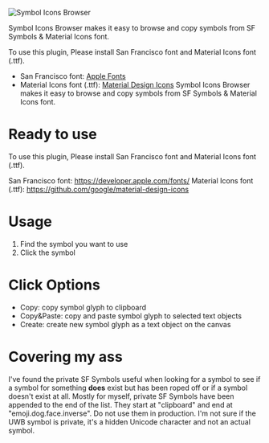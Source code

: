![Symbol Icons Browser](assets/artwork.png)

Symbol Icons Browser makes it easy to browse and copy symbols from SF Symbols & Material Icons font.

To use this plugin, Please install San Francisco font and Material Icons font (.ttf).

- San Francisco font: [Apple Fonts](https://developer.apple.com/fonts/)
- Material Icons font (.ttf): [Material Design Icons](https://github.com/google/material-design-icons)
Symbol Icons Browser makes it easy to browse and copy symbols from SF Symbols & Material Icons font.

# Ready to use
To use this plugin, Please install San Francisco font and Material Icons font (.ttf).

San Francisco font: https://developer.apple.com/fonts/
Material Icons font (.ttf): https://github.com/google/material-design-icons

# Usage
1. Find the symbol you want to use
2. Click the symbol

# Click Options
- Copy: copy symbol glyph to clipboard
- Copy&Paste: copy and paste symbol glyph to selected text objects
- Create: create new symbol glyph as a text object on the canvas


# Covering my ass
I've found the private SF Symbols useful when looking for a symbol to see if a symbol for something **does** exist but has been roped off or if a symbol doesn't exist at all. Mostly for myself, private SF Symbols have been appended to the end of the list. They start at "clipboard" and end at "emoji.dog.face.inverse". Do not use them in production. I'm not sure if the UWB symbol is private, it's a hidden Unicode character and not an actual symbol.
